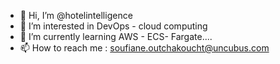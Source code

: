 - 👋 Hi, I’m @hotelintelligence
- 👀 I’m interested in DevOps - cloud computing
- 🌱 I’m currently learning AWS - ECS- Fargate....
- 📫 How to reach me : soufiane.outchakoucht@uncubus.com

<!---
hotelintelligence/hotelintelligence is a ✨ special ✨ repository because its `README.md` (this file) appears on your GitHub profile.
You can click the Preview link to take a look at your changes.
--->
